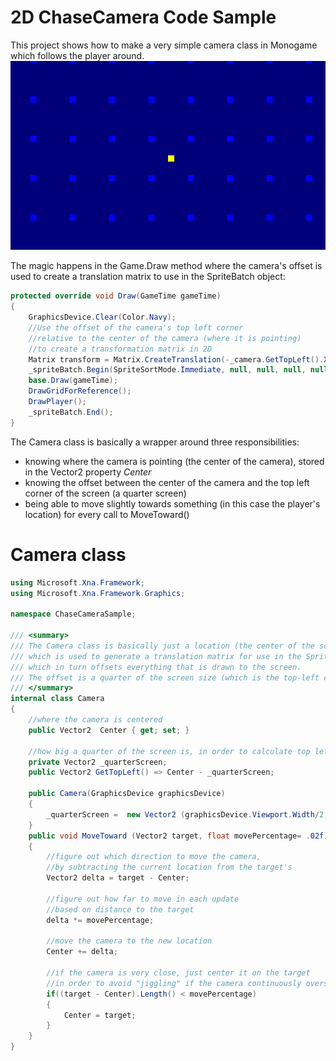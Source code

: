 # 2D ChaseCamera Code Sample
This project shows how to make a very simple camera class in Monogame which follows the player around.
![Sample of chase camera](https://github.com/xnafan/2DChaseCameraSample/blob/master/SampleChaseCamera.gif)

The magic happens in the Game.Draw method where the camera's offset is used to create a translation matrix to use in the SpriteBatch object:  

```C#
protected override void Draw(GameTime gameTime)
{
    GraphicsDevice.Clear(Color.Navy);
    //Use the offset of the camera's top left corner
    //relative to the center of the camera (where it is pointing)
    //to create a transformation matrix in 2D
    Matrix transform = Matrix.CreateTranslation(-_camera.GetTopLeft().X, -_camera.GetTopLeft().Y, 0);
    _spriteBatch.Begin(SpriteSortMode.Immediate, null, null, null, null, null, transform);
    base.Draw(gameTime);
    DrawGridForReference();
    DrawPlayer();
    _spriteBatch.End();
}
```  

The Camera class is basically a wrapper around three responsibilities:  
- knowing where the camera is pointing (the center of the camera), stored in the Vector2 property *Center*
- knowing the offset between the center of the camera and the top left corner of the screen (a quarter screen)
- being able to move slightly towards something (in this case the player's location) for every call to MoveToward()

# Camera class
```C# 
using Microsoft.Xna.Framework;
using Microsoft.Xna.Framework.Graphics;

namespace ChaseCameraSample;

/// <summary>
/// The Camera class is basically just a location (the center of the screen)
/// which is used to generate a translation matrix for use in the SpriteBatch.Begin method
/// which in turn offsets everything that is drawn to the screen.
/// The offset is a quarter of the screen size (which is the top-left corner of the screen)
/// </summary>
internal class Camera
{
    //where the camera is centered
    public Vector2  Center { get; set; }
    
    //how big a quarter of the screen is, in order to calculate top left corner
    private Vector2 _quarterScreen;
    public Vector2 GetTopLeft() => Center - _quarterScreen;

    public Camera(GraphicsDevice graphicsDevice)
    {
        _quarterScreen =  new Vector2 (graphicsDevice.Viewport.Width/2, graphicsDevice.Viewport.Height/2);
    }
    public void MoveToward (Vector2 target, float movePercentage= .02f)
    {
        //figure out which direction to move the camera,
        //by subtracting the current location from the target's
        Vector2 delta = target - Center;

        //figure out how far to move in each update
        //based on distance to the target
        delta *= movePercentage;

        //move the camera to the new location
        Center += delta;

        //if the camera is very close, just center it on the target
        //in order to avoid "jiggling" if the camera continuously overshoots the target
        if((target - Center).Length() < movePercentage)
        {
            Center = target;
        }
    }
}
```
